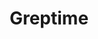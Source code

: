 ---
git: https://github.com/GreptimeTeam/greptimedb
linkedin: https://linkedin.com/company/greptime
logohandle: greptime
sort: greptime
title: Greptime
twitter: https://x.com/greptime
website: https://greptime.com/
---